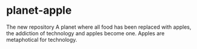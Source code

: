 # planet-apple
The new repository
A planet where all food has been replaced with apples, the addiction of technology and apples become one.
Apples are metaphotical for technology. 
